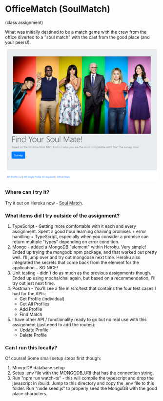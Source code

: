 # OfficeMatch (SoulMatch)
(class assignment)

What was initially destined to be a match game with the crew from the office diverted to a "soul match" with the cast from the good place (and your peers!).

![Soul Match!](/docs/images/soulmate.PNG "Soul Match")

### Where can I try it?
Try it out on Heroku now - [Soul Match](https://office-match.herokuapp.com/).

### What items did I try outside of the assignment?
1. TypeScript - Getting more comfortable with it each and every assignment. Spent a good hour learning chaining promises + error handling + TypeScript, especially when you consider a promise can return multiple "types" depending on error condition.
2. Mongo - added a MongoDB "element" within Heroku. Very simple! Ended up trying the mongodb npm package, and that worked out pretty well. I'll jump over and try out mongoose next time. Heroku also integrated the secrets that come back from the element for the application... SO NICE!
3. Unit testing - didn't do as much as the previous assignments though. Ended up using mocha/chai again, but based on a recommendation, I'll try out jest next time.
4. Postman - You'll see a file in /src/test that contains the four test cases I had for the APIs:
   - Get Profile (individual)
   - Get All Profiles
   - Add Profile
   - Find Match
5. I have other API / functionality ready to go but no real use with this assignment (just need to add the routes):
   - Update Profile
   - Delete Profile

### Can I run this locally?
Of course! Some small setup steps first though:
1. MongoDB database setup
2. Setup .env file with the MONGODB_URI that has the connection string.
3. Run "npm run watch-ts" - this will compile the typescript and drop the javascript in /build. Jump to this directory and copy the .env file to this folder. Run "node seed.js" to properly seed the MongoDB with the good place characters.